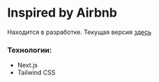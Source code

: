 # Inspired by Airbnb
Находится в разработке. Текущая версия [здесь](https://airbnb-clone-7geaayds5-panteleeevaleksandr-gmailcom.vercel.app/) 
### Технологии:
  * Next.js
  * Tailwind CSS
